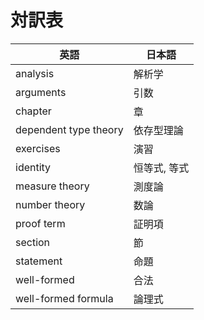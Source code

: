 # 対訳表

| 英語 | 日本語 |
| --- | --- |
| analysis | 解析学 |
| arguments | 引数 |
| chapter | 章 |
| dependent type theory | 依存型理論 |
| exercises | 演習 |
| identity | 恒等式, 等式 |
| measure theory | 測度論 |
| number theory | 数論 |
| proof term | 証明項 |
| section | 節 |
| statement | 命題 |
| well-formed | 合法 |
| well-formed formula | 論理式 |
